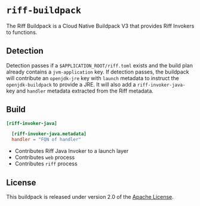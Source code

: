 # `riff-buildpack`
The Riff Buildpack is a Cloud Native Buildpack V3 that provides Riff Invokers to functions.

## Detection
Detection passes if a `$APPLICATION_ROOT/riff.toml` exists and the build plan already contains a `jvm-application` key.  If detection passes, the buildpack will contribute an `openjdk-jre` key with `launch` metadata to instruct the `openjdk-buildpack` to provide a JRE.  It will also add a `riff-invoker-java-` key and `handler` metadata extracted from the Riff metadata.

## Build
```toml
[riff-invoker-java]

  [riff-invoker-java.metadata]
  handler = "FQN of handler"
```

* Contributes Riff Java Invoker to a launch layer
* Contributes `web` process
* Contributes `riff` process

## License
This buildpack is released under version 2.0 of the [Apache License][a].

[a]: http://www.apache.org/licenses/LICENSE-2.0

